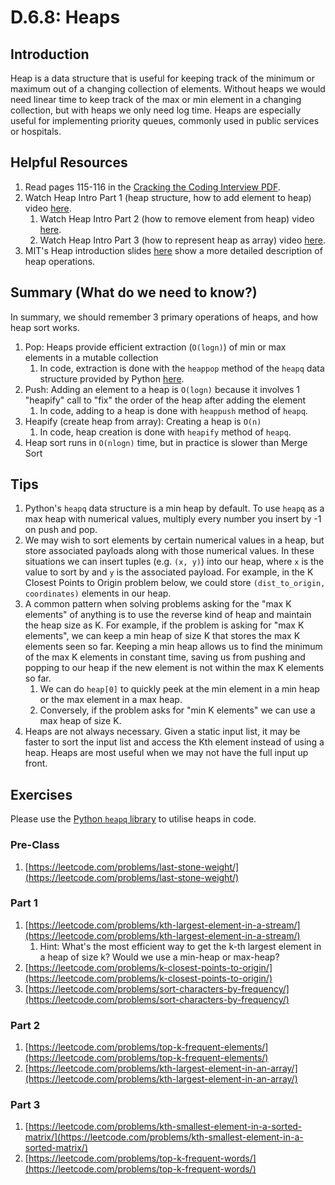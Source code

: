 # D.6.8: Heaps

## Introduction

Heap is a data structure that is useful for keeping track of the minimum or maximum out of a changing collection of elements. Without heaps we would need linear time to keep track of the max or min element in a changing collection, but with heaps we only need log time. Heaps are especially useful for implementing priority queues, commonly used in public services or hospitals.

## Helpful Resources

1. Read pages 115-116 in the [Cracking the Coding Interview PDF](../d.0-dsa-overview.md#resources).
2. Watch Heap Intro Part 1 \(heap structure, how to add element to heap\) video [here](https://www.youtube.com/watch?v=c1TpLRyQJ4w).
   1. Watch Heap Intro Part 2 \(how to remove element from heap\) video [here](https://www.youtube.com/watch?v=ijfPvX2qYOQ&t=0s).
   2. Watch Heap Intro Part 3 \(how to represent heap as array\) video [here](https://www.youtube.com/watch?v=fJORlbOGm9Y&t=0s).
3. MIT's Heap introduction slides [here](https://ocw.mit.edu/courses/electrical-engineering-and-computer-science/6-006-introduction-to-algorithms-fall-2011/lecture-videos/MIT6_006F11_lec04.pdf) show a more detailed description of heap operations.

## Summary \(What do we need to know?\)

In summary, we should remember 3 primary operations of heaps, and how heap sort works.

1. Pop: Heaps provide efficient extraction \(`O(logn)`\) of min or max elements in a mutable collection
   1. In code, extraction is done with the `heappop` method of the `heapq` data structure provided by Python [here](https://docs.python.org/3/library/heapq.html).
2. Push: Adding an element to a heap is `O(logn)` because it involves 1 "heapify" call to "fix" the order of the heap after adding the element
   1. In code, adding to a heap is done with `heappush` method of `heapq`.
3. Heapify \(create heap from array\): Creating a heap is `O(n)`
   1. In code, heap creation is done with `heapify` method of `heapq`. 
4. Heap sort runs in `O(nlogn)` time, but in practice is slower than Merge Sort

## Tips

1. Python's `heapq` data structure is a min heap by default. To use `heapq` as a max heap with numerical values, multiply every number you insert by -1 on push and pop.
2. We may wish to sort elements by certain numerical values in a heap, but store associated payloads along with those numerical values. In these situations we can insert tuples \(e.g. `(x, y)`\) into our heap, where `x` is the value to sort by and `y` is the associated payload. For example, in the K Closest Points to Origin problem below, we could store `(dist_to_origin, coordinates)` elements in our heap.
3. A common pattern when solving problems asking for the "max K elements" of anything is to use the reverse kind of heap and maintain the heap size as K. For example, if the problem is asking for "max K elements", we can keep a min heap of size K that stores the max K elements seen so far. Keeping a min heap allows us to find the minimum of the max K elements in constant time, saving us from pushing and popping to our heap if the new element is not within the max K elements so far.
   1. We can do `heap[0]` to quickly peek at the min element in a min heap or the max element in a max heap.
   2. Conversely, if the problem asks for "min K elements" we can use a max heap of size K.
4. Heaps are not always necessary. Given a static input list, it may be faster to sort the input list and access the Kth element instead of using a heap. Heaps are most useful when we may not have the full input up front.

## Exercises

Please use the [Python `heapq` library](https://docs.python.org/3/library/heapq.html) to utilise heaps in code.

### Pre-Class

1. [https://leetcode.com/problems/last-stone-weight/](https://leetcode.com/problems/last-stone-weight/)

### Part 1

1. [https://leetcode.com/problems/kth-largest-element-in-a-stream/](https://leetcode.com/problems/kth-largest-element-in-a-stream/)
   1. Hint: What's the most efficient way to get the k-th largest element in a heap of size k? Would we use a min-heap or max-heap?
2. [https://leetcode.com/problems/k-closest-points-to-origin/](https://leetcode.com/problems/k-closest-points-to-origin/)
3. [https://leetcode.com/problems/sort-characters-by-frequency/](https://leetcode.com/problems/sort-characters-by-frequency/)

### Part 2

1. [https://leetcode.com/problems/top-k-frequent-elements/](https://leetcode.com/problems/top-k-frequent-elements/)
2. [https://leetcode.com/problems/kth-largest-element-in-an-array/](https://leetcode.com/problems/kth-largest-element-in-an-array/)

### Part 3

1. [https://leetcode.com/problems/kth-smallest-element-in-a-sorted-matrix/](https://leetcode.com/problems/kth-smallest-element-in-a-sorted-matrix/)
2. [https://leetcode.com/problems/top-k-frequent-words/](https://leetcode.com/problems/top-k-frequent-words/)

